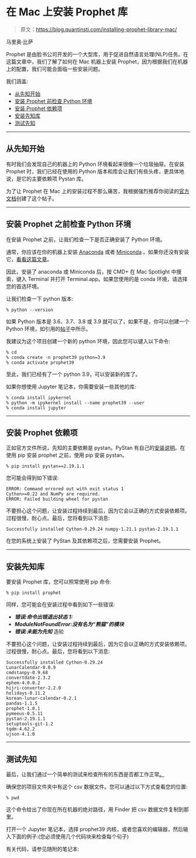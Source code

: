# 在 Mac 上安装 Prophet 库

> 原文：<https://blog.quantinsti.com/installing-prophet-library-mac/>

马里奥·比萨

Prophet 是由脸书公司开发的一个大型库，用于促进自然语言处理(NLP)任务。在这篇文章中，我们了解了如何在 Mac 机器上安装 Prophet，因为根据我们在机器上的配置，我们可能会面临一些安装问题。

我们涵盖:

*   [从先知开始](#beginning-with-prophet)
*   [安装 Prophet 前检查 Python 环境](#checking-the-python-environment-before-installing-prophet)
*   [安装 Prophet 依赖项](#installing-the-prophet-dependencies)
*   [安装先知库](#installing-the-prophet-library)
*   [测试先知](#testing-prophet)

* * *

## 从先知开始

有时我们会发现自己的机器上的 Python 环境看起来很像一个垃圾抽屉。在安装 Prophet 时，我们已经在使用的 Python 版本和库会让我们有些头疼，更具体地说，是它的主要依赖项 Pystan 库。

为了让 Prophet 在 Mac 上的安装过程不那么痛苦，我根据强烈推荐你阅读的[官方文档](https://facebook.github.io/prophet/)创建了这个帖子。

* * *

## 安装 Prophet 之前检查 Python 环境

在安装 Prophet 之前，让我们检查一下是否正确安装了 Python 环境。

通常，你应该在你的机器上安装 [Anaconda](https://www.anaconda.com/products/individual) 或者 [Miniconda](https://docs.conda.io/en/latest/miniconda.html#macosx-installers) 。如果你还没有安装它，[看看这篇文章](/set-up-python-system/)。

因此，安装了 anaconda 或 Miniconda 后，按 CMD+ <space bar="">在 Mac Spotlight 中搜索，键入 Terminal 并打开 Terminal.app。如果您使用的是 conda 环境，请选择您的首选环境。</space>

让我们检查一下 python 版本:

```
% python --version
```

如果 Python 版本是 3.6、3.7、3.8 或 3.9 就可以了，如果不是，你可以创建一个 Python 环境，如引用的[帖子](/set-up-python-system/)中所示。

我建议为这个项目创建一个新的 python 环境，因此您可以键入以下命令:

```
% cd 
% conda create -n prophet39 python=3.9
% conda activate prophet39
```

至此，我们已经有了一个 python 3.9，可以安装新的库了。

如果你想使用 Jupyter 笔记本，你需要安装一些其他的库:

```
% conda install ipykernel
% python -m ipykernel install --name prophet39 --user
% conda install jupyter
```

* * *

## 安装 Prophet 依赖项

正如官方文件所说，先知的主要依赖是 pystan。PyStan 有自己的[安装说明](https://pystan.readthedocs.io/en/latest/installation.html)。在使用 pip 安装 prophet 之前，使用 pip 安装 pystan。

```
% pip install pystan==2.19.1.1
```

您可能会得到如下错误:

```
ERROR: Command errored out with exit status 1
Cython>=0.22 and NumPy are required.
ERROR: Failed building wheel for pystan
```

不要担心这个问题，让安装过程持续到最后，因为它会以正确的方式安装依赖项。过程很慢，耐心点。最后，您将看到以下消息:

```
Successfully installed Cython-0.29.24 numpy-1.21.1 pystan-2.19.1.1
```

在您的系统上安装了 PyStan 及其依赖项之后，您需要安装 Prophet。

* * *

## 安装先知库

要安装 Prophet 库，您可以照常使用 pip 命令:

```
% pip install prophet
```

同样，您可能会在安装过程中看到如下一些错误:

*   ***错误:命令出错退出状态 1:***
*   ***ModuleNotFoundError:没有名为“熊猫”的模块***
*   ***错误:未能为先知*** 造轮

不要担心这个问题，让安装过程持续到最后，因为它会以正确的方式安装依赖项。过程很慢，耐心点。最后，您将看到以下消息:

```
Successfully installed Cython-0.29.24
LunarCalendar-0.0.9
cmdstanpy-0.9.68
convertdate-2.3.2
ephem-4.0.0.2
hijri-converter-2.2.0
holidays-0.11.2
korean-lunar-calendar-0.2.1
pandas-1.1.5
prophet-1.0.1
pymeeus-0.5.11
pystan-2.19.1.1
setuptools-git-1.2
tqdm-4.62.2
ujson-4.1.0

```

* * *

## 测试先知

最后，让我们通过一个简单的测试来检查所有的东西是否都工作正常[。](https://facebook.github.io/prophet/docs/quick_start.html#python-api)

确保您的项目文件夹中有这个 csv 数据文件。您可以通过以下方式查看您的位置:

```
% pwd
```

这个命令给出了你现在所在机器的绝对路径，用 Finder 把 csv 数据文件复制到那里。

打开一个 Jupyter 笔记本，选择 prophet39 内核，或者您喜欢的编辑器，然后输入下面的例子:(您必须使用几个代码块来检查每个句子)

有关代码，请参见随附的笔记本:
